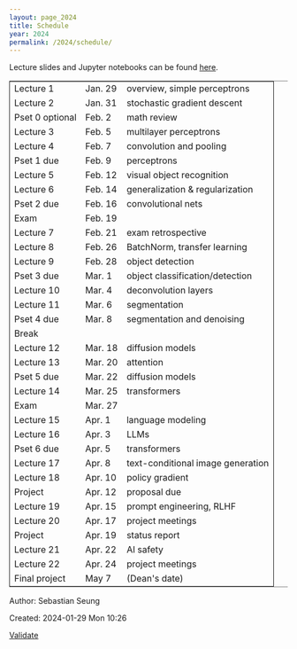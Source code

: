 ```yaml
---
layout: page_2024
title: Schedule
year: 2024
permalink: /2024/schedule/
---
```

<script src="https://code.jquery.com/jquery-3.1.1.js"
        integrity="sha256-16cdPddA6VdVInumRGo6IbivbERE8p7CQR3HzTBuELA="
        crossorigin="anonymous"></script>

<script>
 $(document).ready(function(){
     $('td:contains("Pset")').closest('tr').css('background-color','LemonChiffon');
     $('td:contains("Exam")').closest('tr').css('background-color','LightSalmon');
 });
</script>

Lecture slides and Jupyter notebooks can be found
[here](https://drive.google.com/drive/folders/1R1UBCRE37R-NphohS-iyapiejH2R9b-D?usp=sharing).
<table border="2" cellspacing="0" cellpadding="6" rules="groups" frame="hsides">


<colgroup>
<col  class="org-left" />

<col  class="org-left" />

<col  class="org-left" />
</colgroup>
<tbody>
<tr>
<td class="org-left">Lecture 1</td>
<td class="org-left">Jan. 29</td>
<td class="org-left">overview, simple perceptrons</td>
</tr>

<tr>
<td class="org-left">Lecture 2</td>
<td class="org-left">Jan. 31</td>
<td class="org-left">stochastic gradient descent</td>
</tr>

<tr>
<td class="org-left">Pset 0 optional</td>
<td class="org-left">Feb. 2</td>
<td class="org-left">math review</td>
</tr>

<tr>
<td class="org-left">Lecture 3</td>
<td class="org-left">Feb. 5</td>
<td class="org-left">multilayer perceptrons</td>
</tr>

<tr>
<td class="org-left">Lecture 4</td>
<td class="org-left">Feb. 7</td>
<td class="org-left">convolution and pooling</td>
</tr>

<tr>
<td class="org-left">Pset 1 due</td>
<td class="org-left">Feb. 9</td>
<td class="org-left">perceptrons</td>
</tr>

<tr>
<td class="org-left">Lecture 5</td>
<td class="org-left">Feb. 12</td>
<td class="org-left">visual object recognition</td>
</tr>

<tr>
<td class="org-left">Lecture 6</td>
<td class="org-left">Feb. 14</td>
<td class="org-left">generalization &amp; regularization</td>
</tr>

<tr>
<td class="org-left">Pset 2 due</td>
<td class="org-left">Feb. 16</td>
<td class="org-left">convolutional nets</td>
</tr>

<tr>
<td class="org-left">Exam</td>
<td class="org-left">Feb. 19</td>
<td class="org-left">&#xa0;</td>
</tr>

<tr>
<td class="org-left">Lecture 7</td>
<td class="org-left">Feb. 21</td>
<td class="org-left">exam retrospective</td>
</tr>

<tr>
<td class="org-left">Lecture 8</td>
<td class="org-left">Feb. 26</td>
<td class="org-left">BatchNorm, transfer learning</td>
</tr>

<tr>
<td class="org-left">Lecture 9</td>
<td class="org-left">Feb. 28</td>
<td class="org-left">object detection</td>
</tr>

<tr>
<td class="org-left">Pset 3 due</td>
<td class="org-left">Mar. 1</td>
<td class="org-left">object classification/detection</td>
</tr>

<tr>
<td class="org-left">Lecture 10</td>
<td class="org-left">Mar. 4</td>
<td class="org-left">deconvolution layers</td>
</tr>

<tr>
<td class="org-left">Lecture 11</td>
<td class="org-left">Mar. 6</td>
<td class="org-left">segmentation</td>
</tr>

<tr>
<td class="org-left">Pset 4 due</td>
<td class="org-left">Mar. 8</td>
<td class="org-left">segmentation and denoising</td>
</tr>

<tr>
<td class="org-left">Break</td>
<td class="org-left">&#xa0;</td>
<td class="org-left">&#xa0;</td>
</tr>

<tr>
<td class="org-left">Lecture 12</td>
<td class="org-left">Mar. 18</td>
<td class="org-left">diffusion models</td>
</tr>

<tr>
<td class="org-left">Lecture 13</td>
<td class="org-left">Mar. 20</td>
<td class="org-left">attention</td>
</tr>

<tr>
<td class="org-left">Pset 5 due</td>
<td class="org-left">Mar. 22</td>
<td class="org-left">diffusion models</td>
</tr>

<tr>
<td class="org-left">Lecture 14</td>
<td class="org-left">Mar. 25</td>
<td class="org-left">transformers</td>
</tr>

<tr>
<td class="org-left">Exam</td>
<td class="org-left">Mar. 27</td>
<td class="org-left">&#xa0;</td>
</tr>

<tr>
<td class="org-left">Lecture 15</td>
<td class="org-left">Apr. 1</td>
<td class="org-left">language modeling</td>
</tr>

<tr>
<td class="org-left">Lecture 16</td>
<td class="org-left">Apr. 3</td>
<td class="org-left">LLMs</td>
</tr>

<tr>
<td class="org-left">Pset 6 due</td>
<td class="org-left">Apr. 5</td>
<td class="org-left">transformers</td>
</tr>

<tr>
<td class="org-left">Lecture 17</td>
<td class="org-left">Apr. 8</td>
<td class="org-left">text-conditional image generation</td>
</tr>

<tr>
<td class="org-left">Lecture 18</td>
<td class="org-left">Apr. 10</td>
<td class="org-left">policy gradient</td>
</tr>

<tr>
<td class="org-left">Project</td>
<td class="org-left">Apr. 12</td>
<td class="org-left">proposal due</td>
</tr>

<tr>
<td class="org-left">Lecture 19</td>
<td class="org-left">Apr. 15</td>
<td class="org-left">prompt engineering, RLHF</td>
</tr>

<tr>
<td class="org-left">Lecture 20</td>
<td class="org-left">Apr. 17</td>
<td class="org-left">project meetings</td>
</tr>

<tr>
<td class="org-left">Project</td>
<td class="org-left">Apr. 19</td>
<td class="org-left">status report</td>
</tr>

<tr>
<td class="org-left">Lecture 21</td>
<td class="org-left">Apr. 22</td>
<td class="org-left">AI safety</td>
</tr>

<tr>
<td class="org-left">Lecture 22</td>
<td class="org-left">Apr. 24</td>
<td class="org-left">project meetings</td>
</tr>

<tr>
<td class="org-left">Final project</td>
<td class="org-left">May 7</td>
<td class="org-left">(Dean's date)</td>
</tr>
</tbody>
</table>
</div>
<div id="postamble" class="status">
<p class="author">Author: Sebastian Seung</p>
<p class="date">Created: 2024-01-29 Mon 10:26</p>
<p class="validation"><a href="https://validator.w3.org/check?uri=referer">Validate</a></p>
</div>
</body>
</html>
